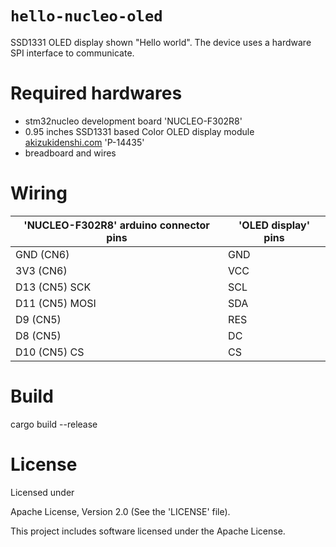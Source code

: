 
# `hello-nucleo-oled`
SSD1331 OLED display shown "Hello world".
The device uses a hardware SPI interface to communicate.

# Required hardwares
- stm32nucleo development board 'NUCLEO-F302R8'
- 0.95 inches SSD1331 based Color OLED display module [akizukidenshi.com](http://akizukidenshi.com/) 'P-14435'
- breadboard and wires

# Wiring
| 'NUCLEO-F302R8' arduino connector pins | 'OLED display' pins |
----|----
| GND (CN6)      | GND |
| 3V3 (CN6)      | VCC |
| D13 (CN5) SCK  | SCL |
| D11 (CN5) MOSI | SDA |
| D9  (CN5)      | RES |
| D8  (CN5)      | DC  |
| D10 (CN5) CS   | CS  |

# Build
cargo build --release

# License
Licensed under

Apache License, Version 2.0 (See the 'LICENSE' file).

This project includes software licensed under the Apache License.
